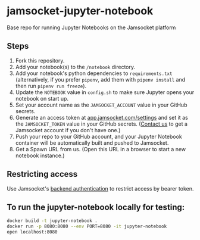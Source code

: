 # jamsocket-jupyter-notebook
Base repo for running Jupyter Notebooks on the Jamsocket platform

## Steps

1. Fork this repository.
2. Add your notebook(s) to the `/notebook` directory.
3. Add your notebook's python dependencies to `requirements.txt` (alternatively, if you prefer `pipenv`, add them with `pipenv install` and then run `pipenv run freeze`).
4. Update the `NOTEBOOK` value in `config.sh` to make sure Jupyter opens your notebook on start up.
5. Set your account name as the `JAMSOCKET_ACCOUNT` value in your GitHub secrets.
6. Generate an access token at [app.jamsocket.com/settings](https://app.jamsocket.com/settings) and set it as the `JAMSOCKET_TOKEN` value in your GitHub secrets. ([Contact us](https://forms.gle/2xjUy4AmR5tdj42Y7) to get a Jamsocket account if you don't have one.)
7. Push your repo to your GitHub account, and your Jupyter Notebook container will be automatically built and pushed to Jamsocket.
8. Get a Spawn URL from us. (Open this URL in a browser to start a new notebook instance.)

## Restricting access

Use Jamsocket's [backend authentication](https://docs.jamsocket.com/backend-authentication/) to restrict access by bearer token.

## To run the jupyter-notebook locally for testing:

```bash
docker build -t jupyter-notebook .
docker run -p 8080:8080 --env PORT=8080 -it jupyter-notebook
open localhost:8080
```
